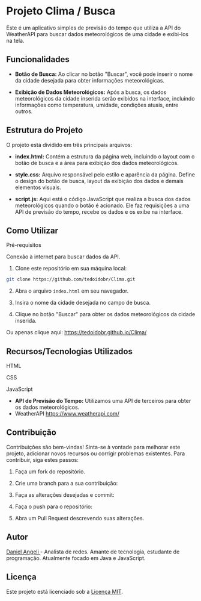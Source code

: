 # Projeto Clima / Busca 


Este é um aplicativo simples de previsão do tempo que utiliza a API do WeatherAPI para buscar dados meteorológicos de uma cidade e exibi-los na tela.
## Funcionalidades

- **Botão de Busca:** Ao clicar no botão "Buscar", você pode inserir o nome da cidade desejada para obter informações meteorológicas.

- **Exibição de Dados Meteorológicos:** Após a busca, os dados meteorológicos da cidade inserida serão exibidos na interface, incluindo informações como temperatura, umidade, condições atuais, entre outros.

## Estrutura do Projeto

O projeto está dividido em três principais arquivos:

- **index.html:** Contém a estrutura da página web, incluindo o layout com o botão de busca e a área para exibição dos dados meteorológicos.

- **style.css:** Arquivo responsável pelo estilo e aparência da página. Define o design do botão de busca, layout da exibição dos dados e demais elementos visuais.

- **script.js:** Aqui está o código JavaScript que realiza a busca dos dados meteorológicos quando o botão é acionado. Ele faz requisições a uma API de previsão do tempo, recebe os dados e os exibe na interface.

## Como Utilizar

Pré-requisitos

Conexão à internet para buscar dados da API.

1. Clone este repositório em sua máquina local:

```bash
git clone https://github.com/tedoidobr/Clima.git
```


2. Abra o arquivo `index.html` em seu navegador.

3. Insira o nome da cidade desejada no campo de busca.

4. Clique no botão "Buscar" para obter os dados meteorológicos da cidade inserida.

Ou apenas clique aqui: 
https://tedoidobr.github.io/Clima/

## Recursos/Tecnologias Utilizados

HTML

CSS

JavaScript

- **API de Previsão do Tempo:** Utilizamos uma API de terceiros para obter os dados meteorológicos.
- WeatherAPI https://www.weatherapi.com/

## Contribuição

Contribuições são bem-vindas! Sinta-se à vontade para melhorar este projeto, adicionar novos recursos ou corrigir problemas existentes. Para contribuir, siga estes passos:

1. Faça um fork do repositório.

2. Crie uma branch para a sua contribuição:

3. Faça as alterações desejadas e commit:


4. Faça o push para o repositório:


5. Abra um Pull Request descrevendo suas alterações.

## Autor

[Daniel Angeli ](https://github.com/tedoidobr) - Analista de redes. Amante de tecnologia, estudante de programação. Atualmente focado em Java e JavaScript.

## Licença

Este projeto está licenciado sob a [Licença MIT](link-para-o-arquivo-de-licenca).



